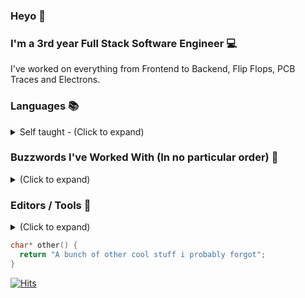 ### Heyo 👋

### I'm a 3rd year Full Stack Software Engineer 💻

I've worked on everything from Frontend to Backend, Flip Flops, PCB Traces and Electrons.

### Languages 📚
<details>
  <summary>Self taught - (Click to expand)</summary>
  
    - Java ☕
    - Dart 🐦
    - SystemVerilog (FPGA) [Learning]
    - Rust [Learning]
    - C++, C, TS/JS, Python, C#, Lua, PHP, SQL, HTML/CSS
    - Enforce Script (DayZ Modding/Enfusion Engine)
</details>

### Buzzwords I've Worked With (In no particular order) 🌉
<details>
  <summary>(Click to expand)</summary>
  
    - Amazing Googler 😎
    - Windows / Linux (Server Only) 🐧
    - (My)SQL, Redis 🗃
    - Flutter 🐦
    - Native Android 📱
    - JavaFX / Swing ☕
    - Altera FPGA (Xilinx Pending) with Modelsim (SV)
    - IIS / Windows Server 🌐
    - Rough ML and DL knowledge ✖
    - Arduino, IoT, Embedded Systems, Home Automation
    - RSA Cryptography, OAuth2. 🔒
    - PCB / Circuit Design / Electronics and Drone Hobbyist 🛸
    - Worked a bit with PBS (Portable Batch Server)
    - GitHub Enterprise Admin
    other()
</details>
 
### Editors / Tools 🔨
<details>
  <summary>(Click to expand)</summary>
  
    - Windows
    - Jetbrains Toolbox 🧰
    - VS Code 👓
    - Tabby 🖥
    - WinScp 📁
    - Spotify + Amazon Music 🎵
    other()
</details>

```c
char* other() {
  return "A bunch of other cool stuff i probably forgot";
}
```

[![Hits](https://hits.seeyoufarm.com/api/count/incr/badge.svg?url=https%3A%2F%2Fgithub.com%2FFiercestT&count_bg=%235C00FF&title_bg=%23FF7D00&icon=cliqz.svg&icon_color=%235C00FF&title=Visitors&edge_flat=true)](https://hits.seeyoufarm.com)

